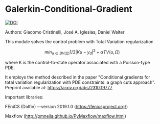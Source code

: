 # Galerkin-Conditional-Gradient
[![DOI](https://zenodo.org/badge/710899648.svg)](https://zenodo.org/doi/10.5281/zenodo.10048384)

Authors: Giacomo Cristinelli, José A. Iglesias, Daniel Walter

This module solves the control problem with Total Variation regularization

$$min_{u\in BV(\Omega)} 1/2 |Ku-y_d|^2 + \alpha TV(u,\Omega)$$

where K is the control-to-state operator associated with a Poisson-type PDE.

It employs the method described in the paper "Conditional gradients for total variation regularization with PDE constraints: a graph cuts approach". 
Preprint available at: https://arxiv.org/abs/2310.19777

Important libraries:

FEniCS (Dolfin) --version 2019.1.0 (https://fenicsproject.org/) 

Maxflow (http://pmneila.github.io/PyMaxflow/maxflow.html)
